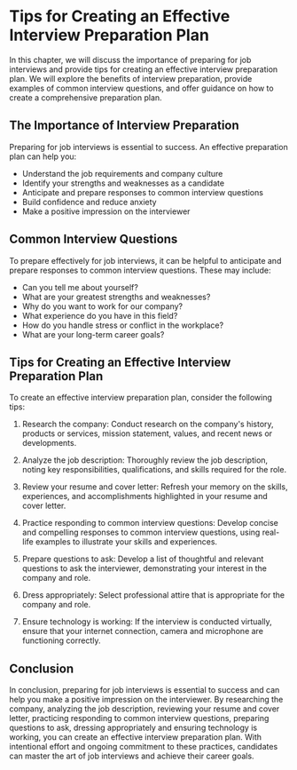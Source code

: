 Tips for Creating an Effective Interview Preparation Plan
=================================================================================================

In this chapter, we will discuss the importance of preparing for job interviews and provide tips for creating an effective interview preparation plan. We will explore the benefits of interview preparation, provide examples of common interview questions, and offer guidance on how to create a comprehensive preparation plan.

The Importance of Interview Preparation
---------------------------------------

Preparing for job interviews is essential to success. An effective preparation plan can help you:

* Understand the job requirements and company culture
* Identify your strengths and weaknesses as a candidate
* Anticipate and prepare responses to common interview questions
* Build confidence and reduce anxiety
* Make a positive impression on the interviewer

Common Interview Questions
--------------------------

To prepare effectively for job interviews, it can be helpful to anticipate and prepare responses to common interview questions. These may include:

* Can you tell me about yourself?
* What are your greatest strengths and weaknesses?
* Why do you want to work for our company?
* What experience do you have in this field?
* How do you handle stress or conflict in the workplace?
* What are your long-term career goals?

Tips for Creating an Effective Interview Preparation Plan
---------------------------------------------------------

To create an effective interview preparation plan, consider the following tips:

1. Research the company: Conduct research on the company's history, products or services, mission statement, values, and recent news or developments.

2. Analyze the job description: Thoroughly review the job description, noting key responsibilities, qualifications, and skills required for the role.

3. Review your resume and cover letter: Refresh your memory on the skills, experiences, and accomplishments highlighted in your resume and cover letter.

4. Practice responding to common interview questions: Develop concise and compelling responses to common interview questions, using real-life examples to illustrate your skills and experiences.

5. Prepare questions to ask: Develop a list of thoughtful and relevant questions to ask the interviewer, demonstrating your interest in the company and role.

6. Dress appropriately: Select professional attire that is appropriate for the company and role.

7. Ensure technology is working: If the interview is conducted virtually, ensure that your internet connection, camera and microphone are functioning correctly.

Conclusion
----------

In conclusion, preparing for job interviews is essential to success and can help you make a positive impression on the interviewer. By researching the company, analyzing the job description, reviewing your resume and cover letter, practicing responding to common interview questions, preparing questions to ask, dressing appropriately and ensuring technology is working, you can create an effective interview preparation plan. With intentional effort and ongoing commitment to these practices, candidates can master the art of job interviews and achieve their career goals.
